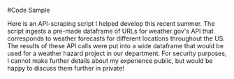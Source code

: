 #Code Sample

Here is an API-scraping script I helped develop this recent summer. The script ingests a pre-made dataframe of URLs for weather.gov's API that corresponds to weather forecasts for different locations throughout the US. The results of these API calls were put into a wide dataframe that would be used for a weather hazard project in our department. For security purposes, I cannot make further details about my experience public, but would be happy to discuss them further in private!